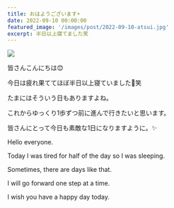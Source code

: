 ```yaml
---
title: おはようございます☀︎
date: 2022-09-10 00:00:00
featured_image: '/images/post/2022-09-10-atsui.jpg'
excerpt: 半日以上寝てました笑
---
```


![](https://yutarochan.github.io/yurumina/images/post/2022-09-10-atsui.jpg)

皆さんこんにちは😊

今日は疲れ果ててほぼ半日以上寝ていました🛌笑

たまにはそういう日もありますよね。

これからゆっくり1歩ずつ前に進んで行きたいと思います。

皆さんにとって今日も素敵な1日になりますように。✨


Hello everyone. 

Today I was tired for half of the day so I was sleeping. 

Sometimes, there are days like that. 

I will go forward one step at a time. 

I wish you have a happy day today. 

